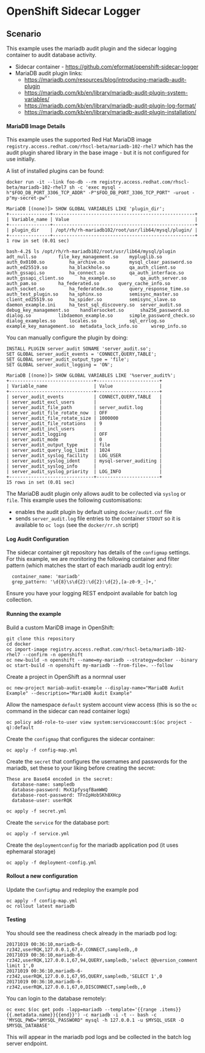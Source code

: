 # OpenShift Sidecar Logger

## Scenario

This example uses the mariadb audit plugin and the sidecar logging container to audit database activity.

* Sidecar container - https://github.com/eformat/openshift-sidecar-logger 
* MariaDB audit plugin links:
  - https://mariadb.com/resources/blog/introducing-mariadb-audit-plugin
  - https://mariadb.com/kb/en/library/mariadb-audit-plugin-system-variables/
  - https://mariadb.com/kb/en/library/mariadb-audit-plugin-log-format/
  - https://mariadb.com/kb/en/library/mariadb-audit-plugin-installation/
  
#### MariaDB Image Details

This example uses the supported Red Hat MariaDB image `registry.access.redhat.com/rhscl-beta/mariadb-102-rhel7` which has the audit plugin shared library in the base image - but it is not configured for use initially.

A list of installed plugins can be found:

```
docker run -it --link foo-db --rm registry.access.redhat.com/rhscl-beta/mariadb-102-rhel7 sh -c 'exec mysql -h"$FOO_DB_PORT_3306_TCP_ADDR" -P"$FOO_DB_PORT_3306_TCP_PORT" -uroot -p"my-secret-pw"'

MariaDB [(none)]> SHOW GLOBAL VARIABLES LIKE 'plugin_dir';
+---------------+----------------------------------------------------+
| Variable_name | Value                                              |
+---------------+----------------------------------------------------+
| plugin_dir    | /opt/rh/rh-mariadb102/root/usr/lib64/mysql/plugin/ |
+---------------+----------------------------------------------------+
1 row in set (0.01 sec)

bash-4.2$ ls /opt/rh/rh-mariadb102/root/usr/lib64/mysql/plugin
adt_null.so		   file_key_management.so    mypluglib.so
auth_0x0100.so		   ha_archive.so	     mysql_clear_password.so
auth_ed25519.so		   ha_blackhole.so	     qa_auth_client.so
auth_gssapi.so		   ha_connect.so	     qa_auth_interface.so
auth_gssapi_client.so	   ha_example.so	     qa_auth_server.so
auth_pam.so		   ha_federated.so	     query_cache_info.so
auth_socket.so		   ha_federatedx.so	     query_response_time.so
auth_test_plugin.so	   ha_sphinx.so		     semisync_master.so
client_ed25519.so	   ha_spider.so		     semisync_slave.so
daemon_example.ini	   ha_test_sql_discovery.so  server_audit.so
debug_key_management.so    handlersocket.so	     sha256_password.so
dialog.so		   libdaemon_example.so      simple_password_check.so
dialog_examples.so	   locales.so		     sql_errlog.so
example_key_management.so  metadata_lock_info.so     wsrep_info.so
```

You can manually configure the plugin by doing:

```
INSTALL PLUGIN server_audit SONAME 'server_audit.so';
SET GLOBAL server_audit_events = 'CONNECT,QUERY,TABLE';
SET GLOBAL server_audit_output_type = 'file';
SET GLOBAL server_audit_logging = 'ON';

MariaDB [(none)]> SHOW GLOBAL VARIABLES LIKE '%server_audit%';
+-------------------------------+-----------------------+
| Variable_name                 | Value                 |
+-------------------------------+-----------------------+
| server_audit_events           | CONNECT,QUERY,TABLE   |
| server_audit_excl_users       |                       |
| server_audit_file_path        | server_audit.log      |
| server_audit_file_rotate_now  | OFF                   |
| server_audit_file_rotate_size | 1000000               |
| server_audit_file_rotations   | 9                     |
| server_audit_incl_users       |                       |
| server_audit_logging          | OFF                   |
| server_audit_mode             | 0                     |
| server_audit_output_type      | file                  |
| server_audit_query_log_limit  | 1024                  |
| server_audit_syslog_facility  | LOG_USER              |
| server_audit_syslog_ident     | mysql-server_auditing |
| server_audit_syslog_info      |                       |
| server_audit_syslog_priority  | LOG_INFO              |
+-------------------------------+-----------------------+
15 rows in set (0.01 sec)
```

The MariaDB audit plugin only allows audit to be collected via `syslog` or `file`. This example uses the following customisations:

* enables the audit plugin by default using `docker/audit.cnf` file
* sends `server_audit.log` file entries to the container `STDOUT` so it is available to `oc logs` (see the `docker/rr.sh` script)

#### Log Audit Configuration

The sidecar container git repository has details of the `configmap` settings. For this example, we are monitoring the following container and filter pattern (which matches the start of each mariadb audit log entry):

```
  container_name: 'mariadb'
  grep_pattern: '\d{8}\s\d{2}:\d{2}:\d{2},[a-z0-9_-]+,'
```

Ensure you have your logging REST endpoint available for batch log collection.

#### Running the example

Build a custom MariDB image in OpenShift:

```
git clone this repository
cd docker
oc import-image registry.access.redhat.com/rhscl-beta/mariadb-102-rhel7 --confirm -n openshift
oc new-build -n openshift --name=my-mariadb --strategy=docker --binary
oc start-build -n openshift my-mariadb --from-file=. --follow
```

Create a project in OpenShift as a normnal user

```
oc new-project mariab-audit-example --display-name="MariaDB Audit Example" --description="MariaDB Audit Example"
```

Allow the namespace `default` system account view access (this is so the `oc` command in the sidecar can read container logs)

```
oc policy add-role-to-user view system:serviceaccount:$(oc project -q):default
```

Create the `configmap` that configures the sidecar container:

```
oc apply -f config-map.yml
```

Create the `secret` that configures the usernames and passwords for the mariadb, set these to your liking before creating the secret:

```
These are Base64 encoded in the secret:
  database-name: sampledb
  database-password: MxX1pfysqfBamWWQ
  database-root-password: TFnIpHobSKh8XHcp
  database-user: userRQK
```

```
oc apply -f secret.yml
```

Create the `service` for the database port:

```
oc apply -f service.yml
```

Create the `deploymentconfig` for the mariadb application pod (it uses ephemaral storage)

```
oc apply -f deployment-config.yml
```

#### Rollout a new configuration

Update the `ConfigMap` and redeploy the example pod

```
oc apply -f config-map.yml
oc rollout latest mariadb
```

#### Testing

You should see the readiness check already in the mariadb pod log:

```
20171019 00:36:10,mariadb-6-rz342,userRQK,127.0.0.1,67,0,CONNECT,sampledb,,0
20171019 00:36:10,mariadb-6-rz342,userRQK,127.0.0.1,67,94,QUERY,sampledb,'select @@version_comment limit 1',0
20171019 00:36:10,mariadb-6-rz342,userRQK,127.0.0.1,67,95,QUERY,sampledb,'SELECT 1',0
20171019 00:36:10,mariadb-6-rz342,userRQK,127.0.0.1,67,0,DISCONNECT,sampledb,,0
```

You can login to the database remotely:

```
oc exec $(oc get pods -lapp=mariadb --template='{{range .items}}{{.metadata.name}}{{end}}') -c mariadb -i -t -- bash -c 'MYSQL_PWD="$MYSQL_PASSWORD" mysql -h 127.0.0.1 -u $MYSQL_USER -D $MYSQL_DATABASE'
```

This will appear in the mariadb pod logs and be collected in the batch log server endpoint.


